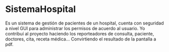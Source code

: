 # SistemaHospital

Es un sistema de gestión de pacientes de un hospital, cuenta con seguridad a nivel GUI para administrar 
los permisos de acuerdo al usuario. Yo contribuí al proyecto haciendo los reporteadores de consulta, 
paciente, doctores, cita, receta médica... Convirtiendo el resultado de la pantalla a pdf.
